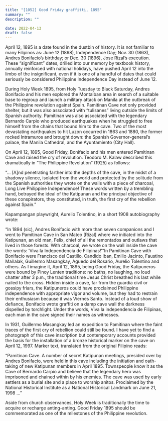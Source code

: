 ```yaml
---
title: "[1052] Good Friday graffitti, 1895"
summary: ""
description: ""

date: 2022-04-13
draft: false
---
```


April 12, 1895 is a date found in the dustbin of history. It is not familiar to many Filipinos as: June 12 (1898), Independence Day; Nov. 30 (1863), Andres Bonifacio’s birthday; or Dec. 30 (1896), Jose Rizal’s execution. These “significant” dates, drilled into our memory by textbook history, annually reinforced with national holidays, have pushed April 12 into the limbo of the insignificant, even if it is one of a handful of dates that could seriously be considered Philippine Independence Day instead of June 12.

During Holy Week 1895, from Holy Tuesday to Black Saturday, Andres Bonifacio and his men explored the Montalban area in search of a suitable base to regroup and launch a military attack on Manila at the outbreak of the Philippine revolution against Spain. Pamitinan Cave not only provided shelter, but it was also associated with “tulisanes” living outside the limits of Spanish authority. Pamitinan was also associated with the legendary Bernardo Carpio who produced earthquakes when he struggled to free himself from the chains that bound him to the cave. Two of the most devastating earthquakes to hit Luzon occurred in 1863 and 1880, the former rocked Intramuros and brought down: the Spanish Governor-general’s palace, the Manila Cathedral, and the Ayuntamiento (City Hall).

On April 12, 1895, Good Friday, Bonifacio and his men entered Pamitinan Cave and raised the cry of revolution. Teodoro M. Kalaw described this dramatically in “The Philippine Revolution” (1925) as follows:

“… [A]nd penetrating farther into the depths of the cave, in the midst of a shadowy silence, isolated from the world and protected by the solitude from the Spanish authorities they wrote on the walls with a piece of charcoal, Long Live Philippine Independence! These words written by a trembling hand, betrayed the ideal of the Katipunan and the principal objective of these conspirators, they constituted, in truth, the first cry of the rebellion against Spain.”

Kapampangan playwright, Aurelio Tolentino, in a short 1908 autobiography wrote:

“In 1894 (sic), Andres Bonifacio with more than seven companions and I went to Pamitinan Cave in San Mateo [Rizal] where we initiated into the Katipunan, an old man, Felix, chief of all the remontados and outlaws that lived in those forests. With charcoal, we wrote on the wall inside the cave the words: ‘Viva la Independencia de Filipinas!’”In Pamitinan Cave with Bonifacio were Francisco del Castillo, Candido Iban, Emilio Jacinto, Faustino Mañalak, Guillermo Masangkay, Aguedo del Rosario, Aurelio Tolentino and others. As I imagine it, April 12, 1895, being Good Friday, the Katipuneros were bound by Pinoy Lenten traditions: no baths, no laughing, no loud chatter after 3 p.m., the traditional time Jesus Christ breathed his last while nailed to the cross. Hidden inside a cave, far from the guardia civil or gossipy friars, the Katipuneros could have proclaimed Philippine independence with appropriate vigor and volume, but they had to restrain their enthusiasm because it was Viernes Santo. Instead of a loud show of defiance, Bonifacio wrote graffiti on a damp cave wall the darkness dispelled by torchlight. Under the words, Viva la independencia de Filipinas, each man in the cave signed their names as witnesses.

In 1931, Guillermo Masangkay led an expedition to Pamitinan where the faint traces of the first cry of rebellion could still be found. I have yet to find a photograph of this cave inscription but contemporary accounts provided the basis for the installation of a bronze historical marker on the cave on April 12, 1997. Marker text, translated from the original Filipino reads:

“Pamitinan Cave. A number of secret Katipunan meetings, presided over by Andres Bonifacio, were held in this cave including the initiation and oath-taking of new Katipunan members in April 1895. Townspeople know it as the Cave of Bernardo Carpio and believe that the legendary hero was imprisoned and chained within by his enemies. The cave was used by early settlers as a burial site and a place to worship anitos. Proclaimed by the National Historical Institute as a National Historical Landmark on June 21, 1998 …”

Aside from church observances, Holy Week is traditionally the time to acquire or recharge anting-anting. Good Friday 1895 should be commemorated as one of the milestones of the Philippine revolution.
